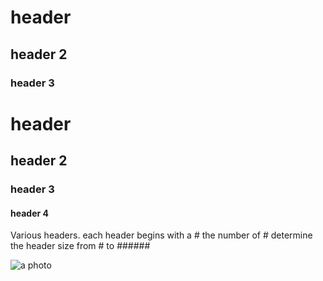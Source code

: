 # header
## header 2
### header 3
# header 
## header 2
### header 3
#### header 4
Various headers.
each header begins with a # 
the number of # determine the header size
from # to ######

![a photo](https://www.thoughtco.com/thmb/twPFYaGYCgKdVmZ28rBPmXGU8kY=/2121x0/filters:no_upscale():max_bytes(150000):strip_icc()/GettyImages-872346454-5c37b2dec9e77c000132a628.jpg)

